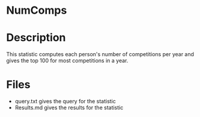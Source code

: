 # **NumComps**

# Description
This statistic computes each person's number of competitions per year and 
gives the top 100 for most competitions in a year.

# Files
 - query.txt gives the query for the statistic
 - Results.md gives the results for the statistic
